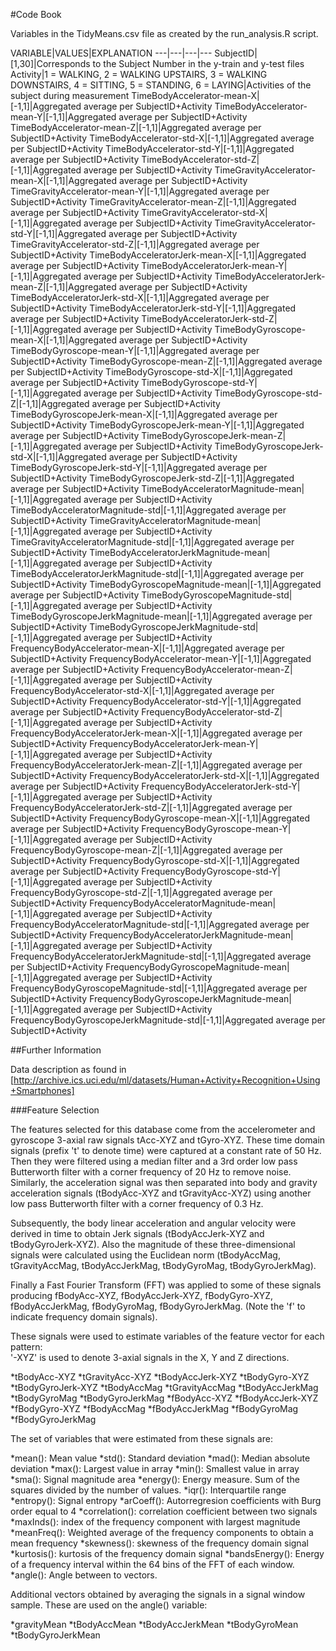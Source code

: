 #Code Book

Variables in the TidyMeans.csv file as created by the run_analysis.R script.




VARIABLE|VALUES|EXPLANATION
---|---|---|---
SubjectID|[1,30]|Corresponds to the Subject Number in the y-train and y-test files
Activity|1 = WALKING, 2 = WALKING UPSTAIRS, 3 = WALKING DOWNSTAIRS, 4 = SITTING, 5 = STANDING, 6 = LAYING|Activities of the subject during measurement
TimeBodyAccelerator-mean-X|[-1,1]|Aggregated average per SubjectID+Activity
TimeBodyAccelerator-mean-Y|[-1,1]|Aggregated average per SubjectID+Activity
TimeBodyAccelerator-mean-Z|[-1,1]|Aggregated average per SubjectID+Activity
TimeBodyAccelerator-std-X|[-1,1]|Aggregated average per SubjectID+Activity
TimeBodyAccelerator-std-Y|[-1,1]|Aggregated average per SubjectID+Activity
TimeBodyAccelerator-std-Z|[-1,1]|Aggregated average per SubjectID+Activity
TimeGravityAccelerator-mean-X|[-1,1]|Aggregated average per SubjectID+Activity
TimeGravityAccelerator-mean-Y|[-1,1]|Aggregated average per SubjectID+Activity
TimeGravityAccelerator-mean-Z|[-1,1]|Aggregated average per SubjectID+Activity
TimeGravityAccelerator-std-X|[-1,1]|Aggregated average per SubjectID+Activity
TimeGravityAccelerator-std-Y|[-1,1]|Aggregated average per SubjectID+Activity
TimeGravityAccelerator-std-Z|[-1,1]|Aggregated average per SubjectID+Activity
TimeBodyAcceleratorJerk-mean-X|[-1,1]|Aggregated average per SubjectID+Activity
TimeBodyAcceleratorJerk-mean-Y|[-1,1]|Aggregated average per SubjectID+Activity
TimeBodyAcceleratorJerk-mean-Z|[-1,1]|Aggregated average per SubjectID+Activity
TimeBodyAcceleratorJerk-std-X|[-1,1]|Aggregated average per SubjectID+Activity
TimeBodyAcceleratorJerk-std-Y|[-1,1]|Aggregated average per SubjectID+Activity
TimeBodyAcceleratorJerk-std-Z|[-1,1]|Aggregated average per SubjectID+Activity
TimeBodyGyroscope-mean-X|[-1,1]|Aggregated average per SubjectID+Activity
TimeBodyGyroscope-mean-Y|[-1,1]|Aggregated average per SubjectID+Activity
TimeBodyGyroscope-mean-Z|[-1,1]|Aggregated average per SubjectID+Activity
TimeBodyGyroscope-std-X|[-1,1]|Aggregated average per SubjectID+Activity
TimeBodyGyroscope-std-Y|[-1,1]|Aggregated average per SubjectID+Activity
TimeBodyGyroscope-std-Z|[-1,1]|Aggregated average per SubjectID+Activity
TimeBodyGyroscopeJerk-mean-X|[-1,1]|Aggregated average per SubjectID+Activity
TimeBodyGyroscopeJerk-mean-Y|[-1,1]|Aggregated average per SubjectID+Activity
TimeBodyGyroscopeJerk-mean-Z|[-1,1]|Aggregated average per SubjectID+Activity
TimeBodyGyroscopeJerk-std-X|[-1,1]|Aggregated average per SubjectID+Activity
TimeBodyGyroscopeJerk-std-Y|[-1,1]|Aggregated average per SubjectID+Activity
TimeBodyGyroscopeJerk-std-Z|[-1,1]|Aggregated average per SubjectID+Activity
TimeBodyAcceleratorMagnitude-mean|[-1,1]|Aggregated average per SubjectID+Activity
TimeBodyAcceleratorMagnitude-std|[-1,1]|Aggregated average per SubjectID+Activity
TimeGravityAcceleratorMagnitude-mean|[-1,1]|Aggregated average per SubjectID+Activity
TimeGravityAcceleratorMagnitude-std|[-1,1]|Aggregated average per SubjectID+Activity
TimeBodyAcceleratorJerkMagnitude-mean|[-1,1]|Aggregated average per SubjectID+Activity
TimeBodyAcceleratorJerkMagnitude-std|[-1,1]|Aggregated average per SubjectID+Activity
TimeBodyGyroscopeMagnitude-mean|[-1,1]|Aggregated average per SubjectID+Activity
TimeBodyGyroscopeMagnitude-std|[-1,1]|Aggregated average per SubjectID+Activity
TimeBodyGyroscopeJerkMagnitude-mean|[-1,1]|Aggregated average per SubjectID+Activity
TimeBodyGyroscopeJerkMagnitude-std|[-1,1]|Aggregated average per SubjectID+Activity
FrequencyBodyAccelerator-mean-X|[-1,1]|Aggregated average per SubjectID+Activity
FrequencyBodyAccelerator-mean-Y|[-1,1]|Aggregated average per SubjectID+Activity
FrequencyBodyAccelerator-mean-Z|[-1,1]|Aggregated average per SubjectID+Activity
FrequencyBodyAccelerator-std-X|[-1,1]|Aggregated average per SubjectID+Activity
FrequencyBodyAccelerator-std-Y|[-1,1]|Aggregated average per SubjectID+Activity
FrequencyBodyAccelerator-std-Z|[-1,1]|Aggregated average per SubjectID+Activity
FrequencyBodyAcceleratorJerk-mean-X|[-1,1]|Aggregated average per SubjectID+Activity
FrequencyBodyAcceleratorJerk-mean-Y|[-1,1]|Aggregated average per SubjectID+Activity
FrequencyBodyAcceleratorJerk-mean-Z|[-1,1]|Aggregated average per SubjectID+Activity
FrequencyBodyAcceleratorJerk-std-X|[-1,1]|Aggregated average per SubjectID+Activity
FrequencyBodyAcceleratorJerk-std-Y|[-1,1]|Aggregated average per SubjectID+Activity
FrequencyBodyAcceleratorJerk-std-Z|[-1,1]|Aggregated average per SubjectID+Activity
FrequencyBodyGyroscope-mean-X|[-1,1]|Aggregated average per SubjectID+Activity
FrequencyBodyGyroscope-mean-Y|[-1,1]|Aggregated average per SubjectID+Activity
FrequencyBodyGyroscope-mean-Z|[-1,1]|Aggregated average per SubjectID+Activity
FrequencyBodyGyroscope-std-X|[-1,1]|Aggregated average per SubjectID+Activity
FrequencyBodyGyroscope-std-Y|[-1,1]|Aggregated average per SubjectID+Activity
FrequencyBodyGyroscope-std-Z|[-1,1]|Aggregated average per SubjectID+Activity
FrequencyBodyAcceleratorMagnitude-mean|[-1,1]|Aggregated average per SubjectID+Activity
FrequencyBodyAcceleratorMagnitude-std|[-1,1]|Aggregated average per SubjectID+Activity
FrequencyBodyAcceleratorJerkMagnitude-mean|[-1,1]|Aggregated average per SubjectID+Activity
FrequencyBodyAcceleratorJerkMagnitude-std|[-1,1]|Aggregated average per SubjectID+Activity
FrequencyBodyGyroscopeMagnitude-mean|[-1,1]|Aggregated average per SubjectID+Activity
FrequencyBodyGyroscopeMagnitude-std|[-1,1]|Aggregated average per SubjectID+Activity
FrequencyBodyGyroscopeJerkMagnitude-mean|[-1,1]|Aggregated average per SubjectID+Activity
FrequencyBodyGyroscopeJerkMagnitude-std|[-1,1]|Aggregated average per SubjectID+Activity

##Further Information

Data description as found in [http://archive.ics.uci.edu/ml/datasets/Human+Activity+Recognition+Using+Smartphones]

###Feature Selection 

The features selected for this database come from the accelerometer and gyroscope 3-axial raw signals tAcc-XYZ and tGyro-XYZ. These time domain signals (prefix 't' to denote time) were captured at a constant rate of 50 Hz. Then they were filtered using a median filter and a 3rd order low pass Butterworth filter with a corner frequency of 20 Hz to remove noise. Similarly, the acceleration signal was then separated into body and gravity acceleration signals (tBodyAcc-XYZ and tGravityAcc-XYZ) using another low pass Butterworth filter with a corner frequency of 0.3 Hz. 

Subsequently, the body linear acceleration and angular velocity were derived in time to obtain Jerk signals (tBodyAccJerk-XYZ and tBodyGyroJerk-XYZ). Also the magnitude of these three-dimensional signals were calculated using the Euclidean norm (tBodyAccMag, tGravityAccMag, tBodyAccJerkMag, tBodyGyroMag, tBodyGyroJerkMag). 

Finally a Fast Fourier Transform (FFT) was applied to some of these signals producing fBodyAcc-XYZ, fBodyAccJerk-XYZ, fBodyGyro-XYZ, fBodyAccJerkMag, fBodyGyroMag, fBodyGyroJerkMag. (Note the 'f' to indicate frequency domain signals). 

These signals were used to estimate variables of the feature vector for each pattern:  
'-XYZ' is used to denote 3-axial signals in the X, Y and Z directions.

*tBodyAcc-XYZ
*tGravityAcc-XYZ
*tBodyAccJerk-XYZ
*tBodyGyro-XYZ
*tBodyGyroJerk-XYZ
*tBodyAccMag
*tGravityAccMag
*tBodyAccJerkMag
*tBodyGyroMag
*tBodyGyroJerkMag
*fBodyAcc-XYZ
*fBodyAccJerk-XYZ
*fBodyGyro-XYZ
*fBodyAccMag
*fBodyAccJerkMag
*fBodyGyroMag
*fBodyGyroJerkMag

The set of variables that were estimated from these signals are: 

*mean(): Mean value
*std(): Standard deviation
*mad(): Median absolute deviation 
*max(): Largest value in array
*min(): Smallest value in array
*sma(): Signal magnitude area
*energy(): Energy measure. Sum of the squares divided by the number of values. 
*iqr(): Interquartile range 
*entropy(): Signal entropy
*arCoeff(): Autorregresion coefficients with Burg order equal to 4
*correlation(): correlation coefficient between two signals
*maxInds(): index of the frequency component with largest magnitude
*meanFreq(): Weighted average of the frequency components to obtain a mean frequency
*skewness(): skewness of the frequency domain signal 
*kurtosis(): kurtosis of the frequency domain signal 
*bandsEnergy(): Energy of a frequency interval within the 64 bins of the FFT of each window.
*angle(): Angle between to vectors.

Additional vectors obtained by averaging the signals in a signal window sample. These are used on the angle() variable:

*gravityMean
*tBodyAccMean
*tBodyAccJerkMean
*tBodyGyroMean
*tBodyGyroJerkMean
